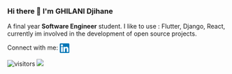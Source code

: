### Hi there 👋 I'm GHILANI Djihane
A final year **Software Engineer** student.
I like to use : Flutter, Django, React,
currently im involved in the development of open source projects.
<!--
**Djihanegh/Djihanegh** is a ✨ _special_ ✨ repository because its `README.md` (this file) appears on your GitHub profile.

Here are some ideas to get you started:
- 📫 How to reach me: ...
- 😄 Pronouns: ...
- ⚡ Fun fact: ...
  
- 🔭 I’m currently learning Python/Django.

-->


  Connect with me:
  [<img align= "center" alt="djihaneghilani | LinkedIn" width="22px" src="./Linkedin.png" />][linkedin]
  
  [linkedin]: https://www.linkedin.com/in/djihane-ghilani-aa622b184/

![visitors](https://visitor-badge.glitch.me/badge?page_id={$Djihanegh})
<img height="180em" src="https://github-readme-stats.vercel.app/api?username=Djihanegh&show_icons=true&hide_border=true&&count_private=true&include_all_commits=true" />
